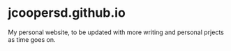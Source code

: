 # jcoopersd.github.io

My personal website, to be updated with more writing and personal prjects as time goes on.
